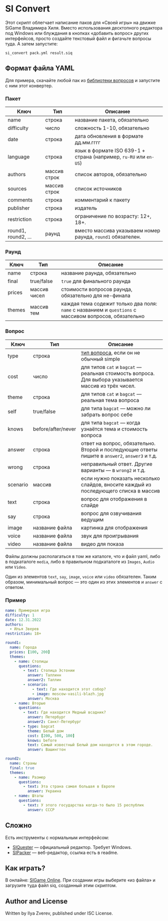 # SI Convert

Этот скрипт облегчает написание паков для «Своей игры» на движке SiGame Владимира Хиля.
Вместо использования десктопного редактора под Windows или блуждания в кнопках «добавить вопрос»
других интерфейсов, просто создайте текстовый файл и фигачьте вопросы туда. А затем запустите:

    si_convert pack.yml result.siq

## Формат файла YAML

Для примера, скачайте любой пак из [библиотеки вопросов](https://vladimirkhil.com/si/storage)
и запустите с ним этот конвертер.

### Пакет

Ключ | Тип | Описание
---|---|---
name | строка | название пакета, обязательно
difficulty | число | сложность 1-10, обязательно
date | строка | дата обновления в формате дд.мм.гггг
language | строка | язык в формате ISO 639-1 + страна (например, `ru-RU` или `en-US`)
authors | массив строк | список авторов, обязательно
sources | массив строк | список источников
comments | строка | комментарий к пакету
publisher | строка | издатель
restriction | строка | ограничение по возрасту: 12+, 18+.
round1, round2, ... | раунд | вместо массива указываем номер раунда, `round1` обязателен.

### Раунд

Ключ | Тип | Описание
---|---|---
name | строка | название раунда, обязательно
final | true/false | `true` для финального раунда
prices | массив чисел | стоимости вопросов раунда, обязательно для не-финала
themes | массив тем | каждая тема содежит только два поля: `name` с названием и `questions` с массивом вопросов, обязательно

### Вопрос

Ключ | Тип | Описание
---|---|---
type | строка | [тип вопроса](https://vladimirkhil.com/si/qtypes), если он не обычный simple
cost | число | для типов `cat` и `bagcat` — реальная стоимость вопроса. Для выбора указывается массив из трёх чисел.
theme | строка | для типов `cat` и `bagcat` — реальная тема вопроса
self | true/false | для типа `bagcat` — можно ли забрать вопрос себе
knows | before/after/never | для типа `bagcat` — когда узнаётся тема и стоимость вопроса
answer | строка | ответ на вопрос, обязательно. Второй и последующие ответы пишите в `answer2`, `answer3` и т.д.
wrong | строка | неправильный ответ. Другие варианты — в `wrong2` и т.д.
scenario | массив | если нужно показать несколько слайдов, вносите каждый из последующего списка в массив
text | строка | вопрос для отображения в слайде
say | строка | вопрос для озвучивания ведущим
image | название файла | картинка для отображения
voice | название файла | звук для проигрывания
video | название файла | видео для показа

Файлы должны располагаться в том же каталоге, что и файл yaml, либо в подкаталоге `media`,
либо в правильном подкаталоге из `Images`, `Audio` или `Video`.

Один из элементов `text`, `say`, `image`, `voice` или `video` обязателен. Таким
образом, минимальный вопрос — это один из этих элементов и `answer` с ответом.

### Пример

```yaml
name: Примерная игра
difficulty: 1
date: 12.31.2022
authors:
  - Илья Зверев
restriction: 18+

round1:
  name: Города
  prices: [100, 200]
  themes:
    - name: Столицы
      questions:
        - text: Столица Эстонии
          answer: Таллинн
          answer2: Таллин
        - scenario:
            - text: Где находится этот собор?
            - image: moscow-vasili-blazh.jpg
          answer: Москва
    - name: Вторые
      questions:
        - text: Где находится Медный всадник?
          answer: Петербург
          answer2: Санкт-Петербург
        - type: bagcat
          theme: Белый дом
          cost: [200, 500, 100]
          knows: before
          text: Самый известный Белый дом находится в этом городе.
          answer: Вашингтон

round2:
  name: Страны
  final: true
  themes:
    - name: Размер
      questions:
        - text: Эта страна самая большая в Европе
          answer: Украина
    - name: Штаты
      questions:
        - text: У этого государства когда-то было 15 республик
          answer: СССР
```

## Сложно

Есть инструменты с нормальным интерфейсом:

* [SIQuester](https://vladimirkhil.com/si/siquester) — официальный редактор. Требует Windows.
* [SIPacker](https://github.com/VityaSchel/SIPacker) — веб-редактор, ссылка есть в readme.

## Как играть?

В онлайне: [SIGame Online](https://vladimirkhil.com/si/online/). При создании игры выберите
«из файла» и загрузите туда файл siq, созданный этим скриптом.

## Author and License

Written by Ilya Zverev, published under ISC License.
